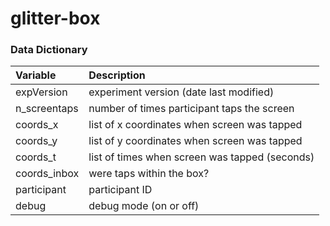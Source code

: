 # glitter-box

### Data Dictionary

Variable                  | Description
:------------------------ | :--------------------------------------------------
expVersion                | experiment version (date last modified)
n\_screentaps             | number of times participant taps the screen
coords\_x                 | list of x coordinates when screen was tapped
coords\_y                 | list of y coordinates when screen was tapped
coords\_t                 | list of times when screen was tapped (seconds)
coords\_inbox             | were taps within the box?
participant               | participant ID
debug                     | debug mode (on or off)


